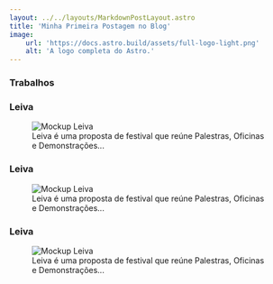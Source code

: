 ```yaml
---
layout: ../../layouts/MarkdownPostLayout.astro
title: 'Minha Primeira Postagem no Blog'
image:
    url: 'https://docs.astro.build/assets/full-logo-light.png'
    alt: 'A logo completa do Astro.'
---
```


<h3>Trabalhos</h3>

<section class="trabalhos">
        <article>
            <h3>Leiva</h3>
                <figure>
                    <img class="img" src="assets/Mockup Leiva Cartaz G.jpeg" alt="Mockup Leiva">
                    <figcaption>Leiva é uma proposta de festival que reúne Palestras, Oficinas e Demonstrações...</figcaption>
                </figure>
        </article>
</section>

<section class="trabalhos">
        <article>
            <h3>Leiva</h3>
                <figure>
                    <img class="img" src="assets/Mockup Leiva Cartaz G.jpeg" alt="Mockup Leiva">
                    <figcaption>Leiva é uma proposta de festival que reúne Palestras, Oficinas e Demonstrações...</figcaption>
                </figure>
        </article>
</section>

<section class="trabalhos">
        <article>
            <h3>Leiva</h3>
                <figure>
                    <img class="img" src="assets/Mockup Leiva Cartaz G.jpeg" alt="Mockup Leiva">
                    <figcaption>Leiva é uma proposta de festival que reúne Palestras, Oficinas e Demonstrações...</figcaption>
                </figure>
        </article>
</section> 